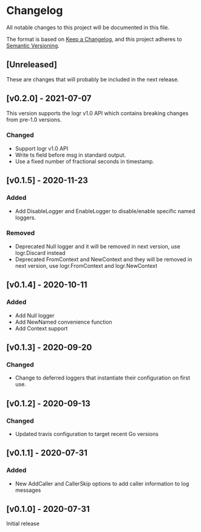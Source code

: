 # Changelog
All notable changes to this project will be documented in this file.

The format is based on [Keep a Changelog](https://keepachangelog.com/en/1.0.0/),
and this project adheres to [Semantic Versioning](https://semver.org/spec/v2.0.0.html).

## [Unreleased]

These are changes that will probably be included in the next release.


## [v0.2.0] - 2021-07-07

This version supports the logr v1.0 API which contains breaking changes from pre-1.0 versions.

### Changed
 * Support logr v1.0 API 
 * Write ts field before msg in standard output.
 * Use a fixed number of fractional seconds in timestamp.
 
## [v0.1.5] - 2020-11-23

### Added
 * Add DisableLogger and EnableLogger to disable/enable specific named loggers.

### Removed
 * Deprecated Null logger and it will be removed in next version, use logr.Discard instead
 * Deprecated FromContext and NewContext and they will be removed in next version, use logr.FromContext and logr.NewContext 

## [v0.1.4] - 2020-10-11

### Added
 * Add Null logger
 * Add NewNamed convenience function
 * Add Context support

## [v0.1.3] - 2020-09-20

### Changed 
 * Change to deferred loggers that instantiate their configuration on first use.

## [v0.1.2] - 2020-09-13

### Changed 
 * Updated travis configuration to target recent Go versions

## [v0.1.1] - 2020-07-31

### Added
 * New AddCaller and CallerSkip options to add caller information to log messages

## [v0.1.0] - 2020-07-31

Initial release
